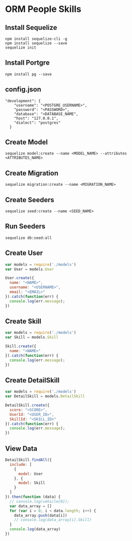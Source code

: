 # ORM People Skills

## Install Sequelize

```
npm install sequelize-cli -g
npm install sequelize --save
sequelize init
```

## Install Portgre

```
npm install pg --save
```

## config.json

```
"development": {
    "username": "<POSTGRE_USERNAME>",
    "password": "<PASSWORD>",
    "database": "<DATABASE_NAME",
    "host": "127.0.0.1",
    "dialect": "postgres"
  }
```

## Create Model

```
sequelize model:create --name <MODEL_NAME> --attributes <ATTRIBUTES_NAME>
```

## Create Migration

```
sequelize migration:create --name <MIGRATION_NAME>
```

## Create Seeders

```
sequelize seed:create --name <SEED_NAME>
```

## Run Seeders

```
sequelize db:seed:all
```

## Create User

```javascript
var models = require('./models')
var User = models.User

User.create({
  name: "<NAME>",
  username: "<USERNAME>",
  email: "<EMAIL>"
}).catch(function(err) {
  console.log(err.message);
})
```

## Create Skill

```javascript
var models = require('./models')
var Skill = models.Skill

Skill.create({
  name: "<NAME>"
}).catch(function(err) {
  console.log(err.message);
})
```

## Create DetailSkill

```javascript
var models = require('./models')
var DetailSkill = models.DetailSkill

DetailSkill.create({
  score: "<SCORE>",
  UserId: "<USER_ID>",
  SkillId: "<SKILL_ID>"
}).catch(function(err) {
  console.log(err.message);
})
```

## View Data

```javascript
DetailSkill.findAll({
  include: [
    {
      model: User
    }, {
      model: Skill
    }
  ]
}).then(function (data) {
  // console.log(vehicle[0]);
  var data_array = []
  for (var i = 0; i < data.length; i++) {
    data_array.push(data[i])
    // console.log(data_array[i].Skill)
  }
  console.log(data_array)
})
```


